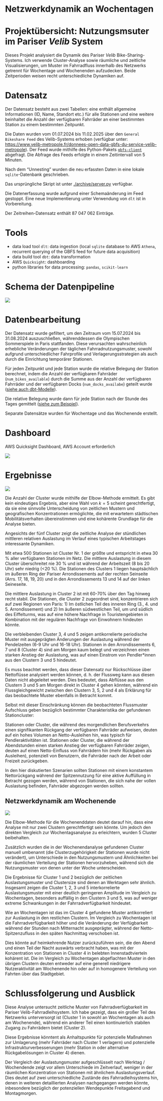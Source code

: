 # Netzwerkdynamik an Wochentagen


# Projektübersicht: Nutzungsmsuter im Pariser *Velib* System

Dieses Projekt analysiert die Dynamik des Pariser *Velib*
Bike-Sharing-Systems. Ich verwende Cluster-Analyse sowie räumliche und
zeitliche Visualisierungen, um Muster im Fahrradfluss innerhalb des
Netzwerks getrennt für Wochentage und Wochenenden aufzudecken. Beide
Zeitperioden weisen recht unterschiedliche Dynamiken auf.

# Datensatz

Der Datensatz besteht aus zwei Tabellen: eine enthält allgemeine
Informationen (ID, Name, Standort etc.) für alle Stationen und eine
weitere beinhaltet die Anzahl der verfügbaren Fahrräder an einer
bestimmten Station zu einem bestimmten Zeitpunkt.

Die Daten wurden vom 01.07.2024 bis 11.02.2025 über den
`General Bikeshare Feed` des Velib-Systems erhoben (verfügbar unter:
<https://www.velib-metropole.fr/donnees-open-data-gbfs-du-service-velib-metropole>).
Der Feed wurde mithilfe des Python-Pakets
[`gbfs-client`](https://github.com/jakehadar/bikeshare-client-python)
abgefragt. Die Abfrage des Feeds erfolgte in einem Zeitintervall von 5
Minuten.

Nach dem “Unnesting” wurden die neu erfassten Daten in eine lokale
`sqlite`-Datenbank geschrieben.

Das ursprüngliche Skript ist unter
[./archive/server.py](./archive/server.py) verfügbar.

Die Datenerfassung wurde aufgrund einer Schemaänderung im Feed gestoppt.
Eine neue Implementierung unter Verwendung von `dlt` ist in
Vorbereitung.

Der Zeitreihen-Datensatz enthält 87 047 062 Einträge.

# Tools

- data load tool `dlt`: data ingestion (local `sqlite` database to AWS
  `Athena`, recurrent querying of the GBFS feed for future data
  acquisition)
- data build tool `dbt`: data transformation
- AWS `Quicksight`: dashboarding
- python libraries for data processing: `pandas`, `scikit-learn`

# Schema der Datenpipeline

![](./img/mermaid-diagram-2025-04-27-214223.png)

# Datenbearbeitung

Der Datensatz wurde gefiltert, um den Zeitraum vom 15.07.2024 bis
31.08.2024 auszuschließen, währenddessen die Olympischen Sommerspiele in
Paris stattfanden. Diese verursachten wahrscheinlich erhebliche
Veränderungen der täglichen Fahrradnutzungsmuster, sowohl aufgrund
unterschiedlicher Fahrprofile und Verlagerungsstrategien als auch durch
die Einrichtung temporärer Stationen.

Für jeden Zeitpunkt und jede Station wurde die relative Belegung der
Station berechnet, indem die Anzahl der verfügbaren Fahrräder
(`num_bikes_available`) durch die Summe aus der Anzahl der verfügbaren
Fahrräder und der verfügbaren Docks (`num_docks_availabe`) geteilt wurde
([siehe auch dbt-Modelle](./dbt/athena_/models/)).

Die relative Belegung wurde dann für jede Station nach der Stunde des
Tages gemittelt ([siehe zum
Beispiel](./analysis/paris/rel_avail_weekdays/rel_avail_data.py)).

Separate Datensätze wurden für Wochentage und das Wochenende erstellt.

# Dashboard

AWS Quicksight Dashboard, AWS Account erforderlich

[![](./dashboard.png)](https://eu-central-1.quicksight.aws.amazon.com/sn/accounts/887794525971/dashboards/00415383-4ae1-440b-897c-0f054ed9df20?directory_alias=kantundpeterpan)

# Ergebnisse

![](readme_ger_files/figure-commonmark/cell-4-output-1.png)

Die Anzahl der Cluster wurde mithilfe der Elbow-Methode ermittelt. Es
gibt kein eindeutiges Ergebnis, aber eine Wahl von $k=5$ scheint
gerechtfertigt, da sie eine sinnvolle Unterscheidung von zeitlichen
Mustern und geografischen Konzentrationen ermöglichte, die mit
erwartetem städtischen Mobilitätsverhalten übereinstimmen und eine
kohärente Grundlage für die Analyse bieten.

Angesichts der fünf Cluster zeigt die zeitliche Analyse der stündlichen
mittleren relativen Auslastung im Verlauf eines typischen Arbeitstages
interessante Dynamiken.

Mit etwa 500 Stationen ist Cluster Nr. 1 der größte und entspricht in
etwa 30 % aller verfügbaren Stationen im Netz. Die mittlere Auslastung
in diesem Cluster überschreitet nie 30 % und ist während der Arbeitszeit
(8 bis 20 Uhr) sehr niedrig (\<20 %). Die Stationen des Clusters 1
liegen hauptsächlich im äußeren Ring der Pariser Arrondissements auf der
rechten Seinseite (Arrs. 17, 18, 19, 20) und in den Arrondissements 13
und 14 auf der linken Seineseite.

Die mittlere Auslastung in Cluster 2 ist mit 60-70% über den Tag hinweg
recht stabil. Die Stationen, die Cluster 2 zugeordnet sind,
konzentrieren sich auf zwei Regionen von Paris: 1) Im östlichen Teil des
inneren Ring (3., 4. und 5. Arrondissement) und 2) Im äußeren
südwestlichen Teil, um und südlich des Eiffelturms, was auf eine höhere
Nachfrage in Touristengebieten in Kombination mit der regulären
Nachfrage von Einwohnern hindeuten könnte.

Die verbleibenden Cluster 3, 4 und 5 zeigen antikorrelierte periodische
Muster mit ausgeprägten Änderungen der Auslastung während der
Pendelzeiten (6-9 Uhr und 16-18 Uhr). Stationen in den Arrondissements
6, 7 und 8 (Cluster 4) sind am Morgen kaum belegt und verzeichnen einen
starken Anstieg der Auslastung, was auf einen Einstrom von
Pendler\*innen aus den Clustern 3 und 5 hindeutet.

Es muss beachtet werden, dass dieser Datensatz nur Rückschlüsse über
Nettoflüsse analysiert werden können, d. h. der Flussweg kann aus diesen
Daten nicht abgeleitet werden. Dies bedeutet, dass Abflüsse aus den
Clustern 3 und 5 am Morgen direkt in Cluster 4 gehen könnten, während
ein Flussgleichgewicht zwischen den Clustern 3, 5, 2 und 4 als Erklärung
für das beobachtete Muster ebenfalls in Betracht kommt.

Selbst mit dieser Einschränkung können die beobachteten Flussmuster
Aufschluss geben bezüglich bestimmter Charakteristika der gefundenen
Stationcluster:

Stationen oder Cluster, die während des morgendlichen Berufsverkehrs
einen signifikanten Rückgang der verfügbaren Fahrräder aufweisen, deuten
auf ein hohes Volumen an Netto-Ausleihen hin, was typisch für
Pendleraktivitäten ist. Stationen oder Cluster, die während der
Abendstunden einen starken Anstieg der verfügbaren Fahrräder zeigen,
deuten auf einen Netto-Einfluss von Fahrrädern hin (mehr Rückgaben als
Ausleihen), potenziell von Benutzern, die Fahrräder nach der Arbeit oder
Freizeit zurückgeben.

In den hier diskutierten Szenarien sollten Stationen mit einem
konstantem Nettorückgang während der Spitzennutzung für eine aktive
Auffüllung in Betracht gezogen werden, während von Stationen, die sich
nahe der vollen Auslastung befinden, Fahrräder abgezogen werden sollten.

## Netzwerkdynamik am Wochenende

![](readme_ger_files/figure-commonmark/cell-6-output-1.png)

Die Elbow-Methode für die Wochenenddaten deutet darauf hin, dass eine
Analyse mit nur zwei Clustern gerechtfertigt sein könnte. Um jedoch den
direkten Vergleich zur Wochentagsanalyse zu erleichtern, wurden 5
Cluster beibehalten.

Zusätzlich wurden die in der Wochenendanalyse gefundenen Cluster manuell
umbenannt (die Clusterzugehörigkeit der Stationen wurde nicht
verändert), um Unterschiede in den Nutzungsmustern und Ähnlichkeiten bei
der räumlichen Verteilung der Stationen hervorzuheben, während sich die
Nutzungsmuster von denen unter der Woche unterscheiden.

Die Ergebnisse für Cluster 1 und 2 bezüglich der zeitlichen
Auslastungsmuster und Clustersize sind denen an Werktagen sehr ähnlich.
Insgesamt zeigen die Cluster 1, 2, 3 und 5 interkorrelierte
Auslastungsmuster mit einer deutlich geringeren Amplitude im Vergleich
zu Wochentagen, besonders auffällig in den Clustern 3 und 5, was auf
weniger extreme Schwankungen in der Fahrradverfügbarkeit hindeutet.

Wie an Wochentagen ist das im Cluster 4 gefundene Muster antikorreliert
zur Auslastung in den restlichen Clustern. Im Vergleich zu Wochentagen
ist die Fahrradverfügbarkeit höher und die Veränderung der Verfügbarkeit
während der Stunden nach Mitternacht ausgeprägter, während der
Netto-Spitzenzufluss in den späten Nachmittag verschoben ist.

Dies könnte auf heimkehrende Nutzer zurückzuführen sein, die den Abend
und einen Teil der Nacht auswärts verbracht haben, was mit der
Konzentration von Stationen in Cluster 4 in belebten Innenstadtvierteln
kohärent ist. Die im Vergleich zu Wochentagen abgeflachten Muster in den
übrigen Clustern deuten entweder auf eine generell niedrigere
Nutzeraktivität am Wochenende hin oder auf in homogenere Verteilung von
Fahrten über das Stadtgebiet.

# Schlussfolgerung und Ausblick

Diese Analyse untersucht zeitliche Muster von Fahrradverfügbarkeit im
Pariser Velib-Fahrradleihsystem. Ich habe gezeigt, dass ein großer Teil
des Netzwerks unterversorgt ist (Cluster 1 in sowohl an Wochentagen als
auch am Wochenende), während ein anderer Teil einen kontinuierlich
stabilen Zugang zu Fahrrädern bietet (Cluster 2).

Diese Ergebnisse könntent als Anhaltspunkte für potenzielle Maßnahmen
zur Umlagerung (mehr Fahrräder nach Cluster 1 verlagern) und potenzielle
Infrastrukturverbesserungen (mehr Station in oder alternative
Rückgabelösungen in Cluster 4) dienen.

Der Vergleich der Auslastungsmuster aufgeschlüsselt nach Werktag /
Wochendende zeigt vor allem Unterschiede im Zeitverlauf, weniger in der
räumlichen Konzentration von Stationen mit ähnlichem Auslastungsverlauf.
Dies deutet auf zwei unterschiedliche Zustände des Fahrradleihsystems
hin, denen in weiteren detaillierten Analysen nachgegangen werden
könnte, inbesondere bezüglich der potenziellen Wendepunkte Freitagabend
und Montagmorgen.

<!-- # Outlook
&#10;## Occupancy analysis
- per district/city
- correlation with sociodemographic indicators (salary, age, level of education, total population)
- correlation with station elevation
- stratified analysis mechanical/ebikes
- correlation and (lagged) crosscorrelation
- clustering comparison metrics ari, nmi
- banlieue vs. intramuros
- analysis per weekday with emphasis on change points
&#10;## Network structure analysis (solely based on stations)
&#10;- theoretical capacity -->
